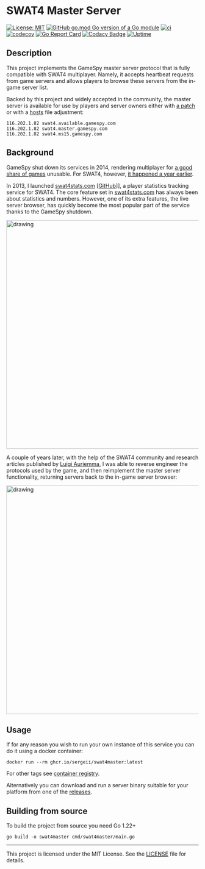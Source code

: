 # SWAT4 Master Server

[![License: MIT][mit-img]][mit]
[![GitHub go.mod Go version of a Go module][go-version-img]][go-version]
[![ci][ci-img]][ci]
[![codecov][codecov-img]][codecov]
[![Go Report Card][go-report-img]][go-report]
[![Codacy Badge][codacy-img]][codacy]
[![Uptime][uptime-img]][uptime]

## Description
This project implements the GameSpy master server protocol
that is fully compatible with SWAT4 multiplayer.
Namely, it accepts heartbeat requests from game servers
and allows players to browse these servers from the in-game server list.

Backed by this project and widely accepted in the community,
the master server is available for use by players and server owners either with [a patch][master-server-patch] or
with a [hosts][fix-hosts-tutorial] file adjustment:
```
116.202.1.82 swat4.available.gamespy.com
116.202.1.82 swat4.master.gamespy.com
116.202.1.82 swat4.ms15.gamespy.com
```

## Background
GameSpy shut down its services in 2014, rendering multiplayer for [a good share of games][gamespy-shutdown-global] unusable.
For SWAT4, however, [it happened a year earlier][gamespy-shutdown-swat4].

In 2013, I launched [swat4stats.com](https://swat4stats.com/) [[GitHub][swat4stats-github]]],
a player statistics tracking service for SWAT4. The core feature set in [swat4stats.com](https://swat4stats.com/)
has always been about statistics and numbers. However, one of its extra features, the live server browser,
has quickly become the most popular part of the service thanks to the GameSpy shutdown.

<img src="https://user-images.githubusercontent.com/4739840/164216907-1d69d6d5-558c-4c96-9533-7e616911f8e7.png" alt="drawing" width="600" />


A couple of years later, with the help of the SWAT4 community and research articles published by [Luigi Auriemma][luigi-auriemma],
I was able to reverse engineer the protocols used by the game, and then reimplement the master server functionality,
returning servers back to the in-game server browser:

<img src="https://user-images.githubusercontent.com/4739840/164222220-53200246-1a58-497f-9694-6dd811a786c3.png" alt="drawing" width="600" />

## Usage
If for any reason you wish to run your own instance of this service you can do it using a docker container:
```
docker run --rm ghcr.io/sergeii/swat4master:latest
```
For other tags see [container registry][packages].

Alternatively you can download and run a server binary suitable for your platform from one of the [releases][releases].

## Building from source
To build the project from source you need Go 1.22+
```
go build -o swat4master cmd/swat4master/main.go
```

---
This project is licensed under the MIT License. See the [LICENSE](LICENSE) file for details.

[mit-img]: https://img.shields.io/badge/License-MIT-yellow.svg
[mit]: https://opensource.org/licenses/MIT

[go-version-img]: https://img.shields.io/github/go-mod/go-version/sergeii/swat4master.svg
[go-version]: https://tip.golang.org/doc/go1.23

[ci-img]: https://github.com/sergeii/swat4master/actions/workflows/ci.yml/badge.svg?branch=main
[ci]: https://github.com/sergeii/swat4master/actions/workflows/ci.yml

[codecov-img]: https://codecov.io/gh/sergeii/swat4master/branch/main/graph/badge.svg?token=ZYQ1x62kR3
[codecov]: https://codecov.io/gh/sergeii/swat4master

[go-report-img]: https://goreportcard.com/badge/github.com/sergeii/swat4master
[go-report]: https://goreportcard.com/report/github.com/sergeii/swat4master

[codacy-img]: https://app.codacy.com/project/badge/Grade/007d7e28f8ba4f63a56dc1bd095bb2b2
[codacy]: https://www.codacy.com/gh/sergeii/swat4master/dashboard

[uptime-img]: https://img.shields.io/uptimerobot/ratio/m791541581-aa817e2819dfd400d3cf3bd9
[uptime]: https://status.master.swat4stats.com

[packages]: https://github.com/sergeii/swat4master/pkgs/container/swat4master/versions
[releases]: https://github.com/sergeii/swat4master/releases

[swat4stats-github]: https://github.com/sergeii/swat4stats
[fix-hosts-tutorial]: https://www.howtogeek.com/27350/beginner-geek-how-to-edit-your-hosts-file/
[master-server-patch]: https://github.com/sergeii/swat-patches/tree/master/swat4stats-masterserver
[gamespy-shutdown-global]: https://www.reddit.com/r/Games/comments/22fz75/list_of_games_affected_by_gamespy_shutdown/
[gamespy-shutdown-swat4]: https://www.pcgamer.com/gamespy-shuts-down-multiplayer-support-for-swat-4-neverwinter-nights-and-other-classics/
[luigi-auriemma]: http://aluigi.altervista.org/papers.htm#distrust
